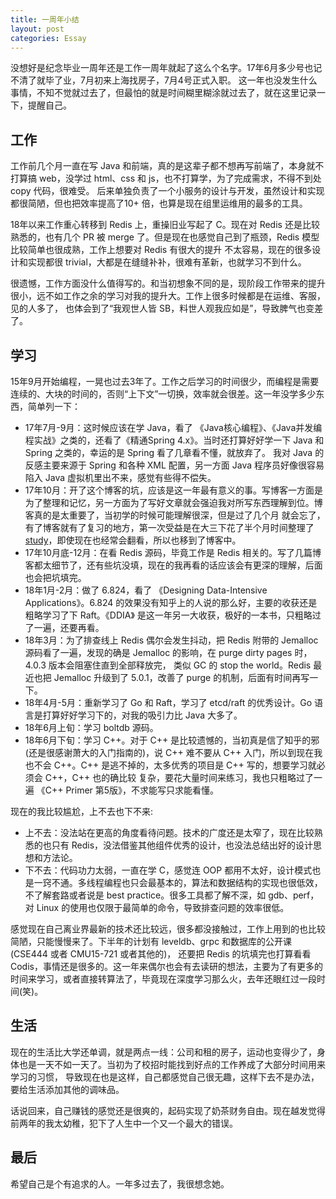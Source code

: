 ```yaml
---
title: 一周年小结
layout: post
categories: Essay
---
```


没想好是纪念毕业一周年还是工作一周年就起了这么个名字。17年6月多少号也记不清了就毕了业，7月初来上海找房子，7月4号正式入职。
这一年也没发生什么事情，不知不觉就过去了，但最怕的就是时间糊里糊涂就过去了，就在这里记录一下，提醒自己。

## 工作
工作前几个月一直在写 Java 和前端，真的是这辈子都不想再写前端了，本身就不打算搞 web，没学过 html、css 和 js，也不打算学，为了完成需求，不得不到处 copy 代码，很难受。
后来单独负责了一个小服务的设计与开发，虽然设计和实现都很简陋，但也把效率提高了10+ 倍，也算是现在组里运维用的最多的工具。

18年以来工作重心转移到 Redis 上，重操旧业写起了 C。现在对 Redis 还是比较熟悉的，也有几个 PR 被 merge 了。但是现在也感觉自己到了瓶颈，Redis 模型比较简单也很成熟，工作上想要对 Redis 有很大的提升
不太容易，现在的很多设计和实现都很 trivial，大都是在缝缝补补，很难有革新，也就学习不到什么。

很遗憾，工作方面没什么值得写的。和当初想象不同的是，现阶段工作带来的提升很小，远不如工作之余的学习对我的提升大。工作上很多时候都是在运维、客服，见的人多了，
也体会到了“我观世人皆 SB，料世人观我应如是”，导致脾气也变差了。

## 学习
15年9月开始编程，一晃也过去3年了。工作之后学习的时间很少，而编程是需要连续的、大块的时间的，否则“上下文”一切换，效率就会很差。这一年没学多少东西，简单列一下：
* 17年7月-9月：这时候应该在学 Java，看了 《Java核心编程》、《Java并发编程实战》之类的，还看了《精通Spring 4.x》。当时还打算好好学一下 Java 和 Spring 之类的，幸运的是 Spring 看了几章看不懂，就放弃了。
我对 Java 的反感主要来源于 Spring 和各种 XML 配置，另一方面 Java 程序员好像很容易陷入 Java 虚拟机里出不来，感觉有些得不偿失。
* 17年10月：开了这个博客的坑，应该是这一年最有意义的事。写博客一方面是为了整理和记忆，另一方面为了写好文章就会强迫我对所写东西理解到位。博客真的是太重要了，当初学的时候可能理解很深，但是过了几个月
就会忘了，有了博客就有了复习的地方，第一次受益是在大三下花了半个月时间整理了 [study](https://github.com/youjiali1995/study/blob/master/README.md)，即使现在也经常会翻看，所以也移到了博客中。
* 17年10月底-12月：在看 Redis 源码，毕竟工作是 Redis 相关的。写了几篇博客都太细节了，还有些坑没填，现在的我再看的话应该会有更深的理解，后面也会把坑填完。
* 18年1月-2月：做了 6.824，看了 《Designing Data-Intensive Applications》。6.824 的效果没有知乎上的人说的那么好，主要的收获还是粗略学习了下 Raft。《DDIA》 是这一年另一大收获，极好的一本书，只粗略过了一遍，还要再看。
* 18年3月：为了排查线上 Redis 偶尔会发生抖动，把 Redis 附带的 Jemalloc 源码看了一遍，发现的确是 Jemalloc 的影响，在 purge dirty pages 时，4.0.3 版本会阻塞住直到全部释放完，
类似 GC 的 stop the world。Redis 最近也把 Jemalloc 升级到了 5.0.1，改善了 purge 的机制，后面有时间再写一下。
* 18年4月-5月：重新学习了 Go 和 Raft，学习了 etcd/raft 的优秀设计。Go 语言是打算好好学习下的，对我的吸引力比 Java 大多了。
* 18年6月上旬：学习 boltdb 源码。
* 18年6月下旬：学习 C++。对于 C++ 是比较遗憾的，当初真是信了知乎的邪(还是很感谢萧大的入门指南的)，说 C++ 难不要从 C++ 入门，所以到现在我也不会 C++。C++ 是逃不掉的，太多优秀的项目是 C++ 写的，想要学习就必须会 C++，C++ 也的确比较
复杂，要花大量时间来练习，我也只粗略过了一遍 《C++ Primer 第5版》，不求能写只求能看懂。

现在的我比较尴尬，上不去也下不来:
* 上不去：没法站在更高的角度看待问题。技术的广度还是太窄了，现在比较熟悉的也只有 Redis，没法借鉴其他组件优秀的设计，也没法总结出好的设计思想和方法论。
* 下不去：代码功力太弱，一直在学 C，感觉连 OOP 都用不太好，设计模式也是一窍不通。多线程编程也只会最基本的，算法和数据结构的实现也很低效，不了解套路或者说是 best practice。很多工具都了解不深，如 gdb、perf，对 Linux 的使用也仅限于最简单的命令，导致排查问题的效率很低。

感觉现在自己离业界最新的技术还比较远，很多都没接触过，工作上用到的也比较简陋，只能慢慢来了。下半年的计划有 leveldb、grpc 和数据库的公开课(CSE444 或者 CMU15-721 或者其他的)，
还要把 Redis 的坑填完也打算看看 Codis，事情还是很多的。这一年来偶尔也会有去读研的想法，主要为了有更多的时间来学习，或者直接转算法了，毕竟现在深度学习那么火，去年还眼红过一段时间(笑)。

## 生活
现在的生活比大学还单调，就是两点一线：公司和租的房子，运动也变得少了，身体也是一天不如一天了。当初为了校招时能找到好点的工作养成了大部分时间用来学习的习惯，
导致现在也是这样，自己都感觉自己很无趣，这样下去不是办法，要给生活添加其他的调味品。

话说回来，自己赚钱的感觉还是很爽的，起码实现了奶茶财务自由。现在越发觉得前两年的我太幼稚，犯下了人生中一个又一个最大的错误。

## 最后
希望自己是个有追求的人。一年多过去了，我很想念她。
